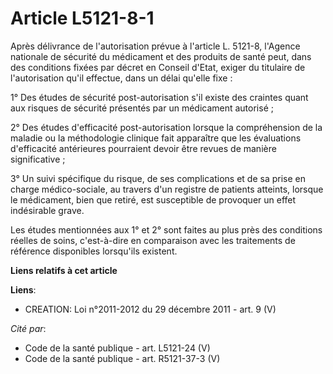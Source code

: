 # Article L5121-8-1

Après délivrance de l'autorisation prévue à l'article L. 5121-8, l'Agence nationale de sécurité du médicament et des produits
de santé peut, dans des conditions fixées par décret en Conseil d'Etat, exiger du titulaire de l'autorisation qu'il effectue,
dans un délai qu'elle fixe : 

1° Des études de sécurité post-autorisation s'il existe des craintes quant aux risques de sécurité présentés par un
médicament autorisé ; 

2° Des études d'efficacité post-autorisation lorsque la compréhension de la maladie ou la méthodologie clinique fait
apparaître que les évaluations d'efficacité antérieures pourraient devoir être revues de manière significative ; 

3° Un suivi spécifique du risque, de ses complications et de sa prise en charge médico-sociale, au travers d'un registre de
patients atteints, lorsque le médicament, bien que retiré, est susceptible de provoquer un effet indésirable grave. 

Les études mentionnées aux 1° et 2° sont faites au plus près des conditions réelles de soins, c'est-à-dire en comparaison
avec les traitements de référence disponibles lorsqu'ils existent.

**Liens relatifs à cet article**

**Liens**:

  - CREATION: Loi n°2011-2012 du 29 décembre 2011 - art. 9 (V)

_Cité par_:

  - Code de la santé publique - art. L5121-24 (V)
  - Code de la santé publique - art. R5121-37-3 (V)
